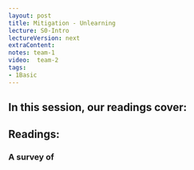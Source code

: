 ```yaml
---
layout: post
title: Mitigation - Unlearning 
lecture: S0-Intro
lectureVersion: next
extraContent: 
notes: team-1
video:  team-2
tags:
- 1Basic
---
```


In this session, our readings cover: 
- 

## Readings: 
  ### A survey of